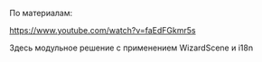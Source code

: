 По материалам:

https://www.youtube.com/watch?v=faEdFGkmr5s

Здесь модульное решение с применением WizardScene и i18n

